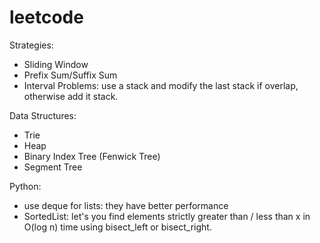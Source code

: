 # leetcode

Strategies:
- Sliding Window
- Prefix Sum/Suffix Sum
- Interval Problems: use a stack and modify the last stack if overlap, otherwise add it stack.

Data Structures:
- Trie
- Heap
- Binary Index Tree (Fenwick Tree)
- Segment Tree

Python:
- use deque for lists: they have better performance
- SortedList: let's you find elements strictly greater than / less than x in O(log n) time using bisect_left or bisect_right.
